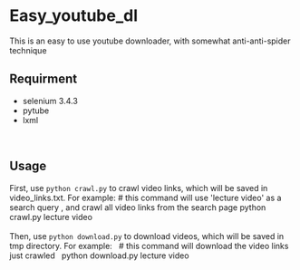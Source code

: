 # Easy_youtube_dl
This is an easy to use youtube downloader, with somewhat anti-anti-spider technique
<br>

## Requirment
* selenium 3.4.3
* pytube
* lxml
<br>

## Usage
First, use `python crawl.py` to crawl video links, which will be saved in video_links.txt. For example:
    # this command will use 'lecture video' as a search query , and crawl all video links from the search page
    python crawl.py lecture video
<br>
<br>
Then, use `python download.py` to download videos, which will be saved in tmp directory. For example:
    # this command will download the video links just crawled
    python download.py lecture video
